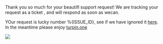 Thank you so much for your beautifl support request! We are tracking your request as a ticket , and will respond as soon as wecan.

YOur request is lucky number %{ISSUE_ID}, see if we have ignored it [here](https://gitlab.com/deanturpin/deanturpin/-/issues). In the meantime please enjoy [turpin.one](https://turpin.one/)

![](https://media.giphy.com/media/wpoLqr5FT1sY0/giphy.gif)
